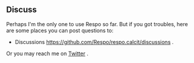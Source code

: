 ## Discuss

Perhaps I'm the only one to use Respo so far. But if you got troubles, here are some places you can post questions to:

- Discussions https://github.com/Respo/respo.calcit/discussions .

Or you may reach me on [Twitter](https://twitter.com/jiyinyiyong) .
